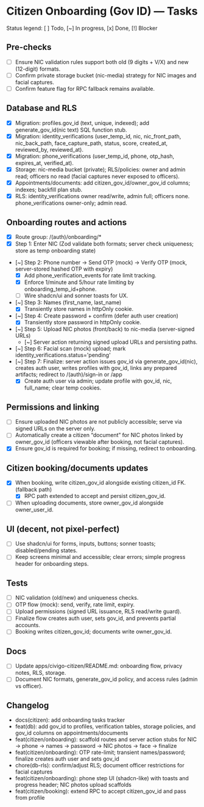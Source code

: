 # Citizen Onboarding (Gov ID) — Tasks

Status legend: [ ] Todo, [~] In progress, [x] Done, [!] Blocker

## Pre-checks

- [ ] Ensure NIC validation rules support both old (9 digits + V/X) and new (12-digit) formats.
- [ ] Confirm private storage bucket (nic-media) strategy for NIC images and facial captures.
- [ ] Confirm feature flag for RPC fallback remains available.

## Database and RLS

- [x] Migration: profiles.gov_id (text, unique, indexed); add generate_gov_id(nic text) SQL function stub.
- [x] Migration: identity_verifications (user_temp_id, nic, nic_front_path, nic_back_path, face_capture_path, status, score, created_at, reviewed_by, reviewed_at).
- [x] Migration: phone_verifications (user_temp_id, phone, otp_hash, expires_at, verified_at).
- [x] Storage: nic-media bucket (private); RLS/policies: owner and admin read; officers no read (facial captures never exposed to officers).
- [x] Appointments/documents: add citizen_gov_id/owner_gov_id columns; indexes; backfill plan stub.
- [x] RLS: identity_verifications owner read/write, admin full; officers none. phone_verifications owner-only; admin read.

## Onboarding routes and actions

- [x] Route group: /(auth)/onboarding/\*
- [x] Step 1: Enter NIC (Zod validate both formats; server check uniqueness; store as temp onboarding state)
- [~] Step 2: Phone number → Send OTP (mock) → Verify OTP (mock, server-stored hashed OTP with expiry)
  - [x] Add phone_verification_events for rate limit tracking.
  - [x] Enforce 1/minute and 5/hour rate limiting by onboarding_temp_id+phone.
  - [ ] Wire shadcn/ui and sonner toasts for UX.
- [~] Step 3: Names (first_name, last_name)
  - [x] Transiently store names in httpOnly cookie.
- [~] Step 4: Create password + confirm (defer auth user creation)
  - [x] Transiently store password in httpOnly cookie.
- [~] Step 5: Upload NIC photos (front/back) to nic-media (server-signed URLs)
  - [~] Server action returning signed upload URLs and persisting paths.
- [~] Step 6: Facial scan (mock) upload; mark identity_verifications.status='pending'
- [~] Step 7: Finalize: server action issues gov_id via generate_gov_id(nic), creates auth user, writes profiles with gov_id, links any prepared artifacts; redirect to /(auth)/sign-in or /app
  - [x] Create auth user via admin; update profile with gov_id, nic, full_name; clear temp cookies.

## Permissions and linking

- [ ] Ensure uploaded NIC photos are not publicly accessible; serve via signed URLs on the server only.
- [ ] Automatically create a citizen “document” for NIC photos linked by owner_gov_id (officers viewable after booking, not facial captures).
- [x] Ensure gov_id is required for booking; if missing, redirect to onboarding.

## Citizen booking/documents updates

- [x] When booking, write citizen_gov_id alongside existing citizen_id FK. (fallback path)
  - [x] RPC path extended to accept and persist citizen_gov_id.
- [ ] When uploading documents, store owner_gov_id alongside owner_user_id.

## UI (decent, not pixel-perfect)

- [ ] Use shadcn/ui for forms, inputs, buttons; sonner toasts; disabled/pending states.
- [ ] Keep screens minimal and accessible; clear errors; simple progress header for onboarding steps.

## Tests

- [ ] NIC validation (old/new) and uniqueness checks.
- [ ] OTP flow (mock): send, verify, rate limit, expiry.
- [ ] Upload permissions (signed URL issuance, RLS read/write guard).
- [ ] Finalize flow creates auth user, sets gov_id, and prevents partial accounts.
- [ ] Booking writes citizen_gov_id; documents write owner_gov_id.

## Docs

- [ ] Update apps/civigo-citizen/README.md: onboarding flow, privacy notes, RLS, storage.
- [ ] Document NIC formats, generate_gov_id policy, and access rules (admin vs officer).

## Changelog

- docs(citizen): add onboarding tasks tracker
- feat(db): add gov_id to profiles, verification tables, storage policies, and gov_id columns on appointments/documents
- feat(citizen/onboarding): scaffold routes and server action stubs for NIC → phone → names → password → NIC photos → face → finalize
- feat(citizen/onboarding): OTP rate-limit; transient names/password; finalize creates auth user and sets gov_id
- chore(db-rls): confirm/adjust RLS; document officer restrictions for facial captures
- feat(citizen/onboarding): phone step UI (shadcn-like) with toasts and progress header; NIC photos upload scaffolds
- feat(citizen/booking): extend RPC to accept citizen_gov_id and pass from profile
